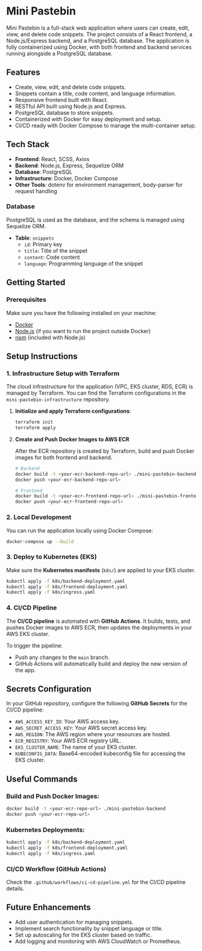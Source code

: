 # Mini Pastebin

Mini Pastebin is a full-stack web application where users can create, edit, view, and delete code snippets. The project consists of a React frontend, a Node.js/Express backend, and a PostgreSQL database. The application is fully containerized using Docker, with both frontend and backend services running alongside a PostgreSQL database.

## Features

- Create, view, edit, and delete code snippets.
- Snippets contain a title, code content, and language information.
- Responsive frontend built with React.
- RESTful API built using Node.js and Express.
- PostgreSQL database to store snippets.
- Containerized with Docker for easy deployment and setup.
- CI/CD ready with Docker Compose to manage the multi-container setup.

## Tech Stack

- **Frontend**: React, SCSS, Axios
- **Backend**: Node.js, Express, Sequelize ORM
- **Database**: PostgreSQL
- **Infrastructure**: Docker, Docker Compose
- **Other Tools**: dotenv for environment management, body-parser for request handling

### Database

PostgreSQL is used as the database, and the schema is managed using Sequelize ORM.

- **Table**: `snippets`
  - `id`: Primary key
  - `title`: Title of the snippet
  - `content`: Code content
  - `language`: Programming language of the snippet

## Getting Started

### Prerequisites

Make sure you have the following installed on your machine:

- [Docker](https://www.docker.com/get-started)
- [Node.js](https://nodejs.org/) (if you want to run the project outside Docker)
- [npm](https://www.npmjs.com/get-npm) (included with Node.js)
  
## Setup Instructions

### 1. Infrastructure Setup with Terraform

The cloud infrastructure for the application (VPC, EKS cluster, RDS, ECR) is managed by Terraform. You can find the Terraform configurations in the `mini-pastebin-infrastructure` repository.

1. **Initialize and apply Terraform configurations**:

   ```bash
   terraform init
   terraform apply
   ```

2. **Create and Push Docker Images to AWS ECR**

   After the ECR repository is created by Terraform, build and push Docker images for both frontend and backend.

   ```bash
   # Backend
   docker build -t <your-ecr-backend-repo-url> ./mini-pastebin-backend
   docker push <your-ecr-backend-repo-url>

   # Frontend
   docker build -t <your-ecr-frontend-repo-url> ./mini-pastebin-frontend
   docker push <your-ecr-frontend-repo-url>
   ```

### 2. Local Development

You can run the application locally using Docker Compose:

```bash
docker-compose up --build
```

### 3. Deploy to Kubernetes (EKS)

Make sure the **Kubernetes manifests** (`k8s/`) are applied to your EKS cluster.

```bash
kubectl apply -f k8s/backend-deployment.yaml
kubectl apply -f k8s/frontend-deployment.yaml
kubectl apply -f k8s/ingress.yaml
```

### 4. CI/CD Pipeline

The **CI/CD pipeline** is automated with **GitHub Actions**. It builds, tests, and pushes Docker images to AWS ECR, then updates the deployments in your AWS EKS cluster.

To trigger the pipeline:
- Push any changes to the `main` branch.
- GitHub Actions will automatically build and deploy the new version of the app.

## Secrets Configuration

In your GitHub repository, configure the following **GitHub Secrets** for the CI/CD pipeline:

- `AWS_ACCESS_KEY_ID`: Your AWS access key.
- `AWS_SECRET_ACCESS_KEY`: Your AWS secret access key.
- `AWS_REGION`: The AWS region where your resources are hosted.
- `ECR_REGISTRY`: Your AWS ECR registry URL.
- `EKS_CLUSTER_NAME`: The name of your EKS cluster.
- `KUBECONFIG_DATA`: Base64-encoded kubeconfig file for accessing the EKS cluster.

## Useful Commands

### Build and Push Docker Images:

```bash
docker build -t <your-ecr-repo-url> ./mini-pastebin-backend
docker push <your-ecr-repo-url>
```

### Kubernetes Deployments:

```bash
kubectl apply -f k8s/backend-deployment.yaml
kubectl apply -f k8s/frontend-deployment.yaml
kubectl apply -f k8s/ingress.yaml
```

### CI/CD Workflow (GitHub Actions)

Check the `.github/workflows/ci-cd-pipeline.yml` for the CI/CD pipeline details.

## Future Enhancements

- Add user authentication for managing snippets.
- Implement search functionality by snippet language or title.
- Set up autoscaling for the EKS cluster based on traffic.
- Add logging and monitoring with AWS CloudWatch or Prometheus.